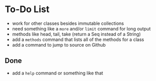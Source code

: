 To-Do List
==========

- work for other classes besides immutable collections
- need something like a `more` and/or `limit` command for long output
- methods like head, tail, take (return a Seq instead of a String)
- add a `methods` command that lists all of the methods for a class
- add a command to jump to source on Github


Done
----
- add a `help` command or something like that

